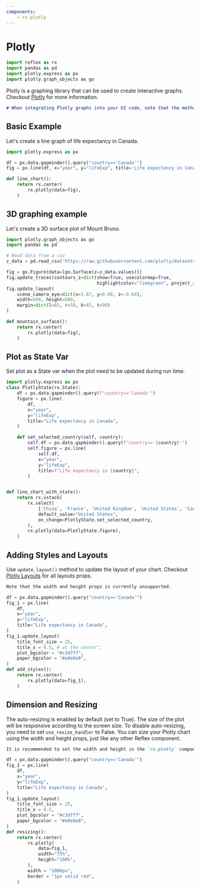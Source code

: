 ```yaml
---
components:
    - rx.plotly
---
```


# Plotly

```python exec
import reflex as rx
import pandas as pd
import plotly.express as px
import plotly.graph_objects as go
```

Plotly is a graphing library that can be used to create interactive graphs. Checkout [Plotly](https://plotly.com/graphing-libraries/) for more information. 

```md alert info
# When integrating Plotly graphs into your UI code, note that the method for displaying the graph differs from a regular Python script. Instead of using `fig.show()`, use `rx.plotly(data=fig)` within your UI code to ensure the graph is properly rendered and displayed within the user interface
```
## Basic Example
Let's create a line graph of life expectancy in Canada.

```python demo exec
import plotly.express as px

df = px.data.gapminder().query("country=='Canada'")
fig = px.line(df, x="year", y="lifeExp", title='Life expectancy in Canada')  

def line_chart():
    return rx.center(
        rx.plotly(data=fig),
    )
```
## 3D graphing example
Let's create a 3D surface plot of Mount Bruno. 

```python demo exec
import plotly.graph_objects as go
import pandas as pd

# Read data from a csv
z_data = pd.read_csv('https://raw.githubusercontent.com/plotly/datasets/master/api_docs/mt_bruno_elevation.csv')

fig = go.Figure(data=[go.Surface(z=z_data.values)])
fig.update_traces(contours_z=dict(show=True, usecolormap=True,
                                  highlightcolor="limegreen", project_z=True))
fig.update_layout(
    scene_camera_eye=dict(x=1.87, y=0.88, z=-0.64),
    width=500, height=500,
    margin=dict(l=65, r=50, b=65, t=90)
)

def mountain_surface():
    return rx.center(
        rx.plotly(data=fig),
    )
```

## Plot as State Var
Set plot as a State var when the plot need to be updated during run time. 

```python demo exec
import plotly.express as px
class PlotlyState(rx.State):
    df = px.data.gapminder().query(f"country=='Canada'")
    figure = px.line(
        df,
        x="year",
        y="lifeExp",
        title="Life expectancy in Canada",
    )

    def set_selected_country(self, country):
        self.df = px.data.gapminder().query(f"country=='{country}'")
        self.figure = px.line(
            self.df,
            x="year",
            y="lifeExp",
            title=f"Life expectancy in {country}",
        )


def line_chart_with_state():
    return rx.vstack(
        rx.select(
            ['China', 'France', 'United Kingdom', 'United States', 'Canada'],
            default_value="United States",
            on_change=PlotlyState.set_selected_country,
        ),
        rx.plotly(data=PlotlyState.figure),
    )
```

## Adding Styles and Layouts
Use `update_layout()` method to update the layout of your chart. Checkout [Plotly Layouts](https://plotly.com/python/reference/layout/) for all layouts props. 

```md alert info
Note that the width and height props is currently unsupported. 
```

```python demo exec
df = px.data.gapminder().query("country=='Canada'")
fig_1 = px.line(
    df,
    x="year",
    y="lifeExp",
    title="Life expectancy in Canada",
)
fig_1.update_layout(
    title_font_size = 25,
    title_x = 0.5, # at the center",
    plot_bgcolor = "#c3d7f7",
    paper_bgcolor = "#e0e0e0",
)
def add_styles():
    return rx.center(
        rx.plotly(data=fig_1),
    )
```

## Dimension and Resizing
The auto-resizing is enabled by default (set to True). The size of the plot will be responsive according to the screen size. To disable auto-resizing, you need to set `use_resize_handler` to False. You can size your Plotly chart using the width and height props, just like any other Reflex component.

```md alert info
It is recommended to set the width and height in the `rx.plotly` component instead of using the `update_layout()` method. The latter will disable auto-resizing.
```

```python demo exec
df = px.data.gapminder().query("country=='Canada'")
fig_1 = px.line(
    df,
    x="year",
    y="lifeExp",
    title="Life expectancy in Canada",
)
fig_1.update_layout(
    title_font_size = 25,
    title_x = 0.5,
    plot_bgcolor = "#c3d7f7",
    paper_bgcolor = "#e0e0e0",
)
def resizing():
    return rx.center(
        rx.plotly(
            data=fig_1,
            width="75%",
            height="100%",
        ),
        width = "1000px",
        border = "1px solid red",
    )
```

